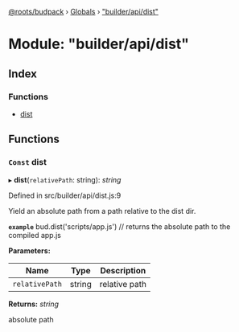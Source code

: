 [@roots/budpack](../README.md) › [Globals](../globals.md) › ["builder/api/dist"](_builder_api_dist_.md)

# Module: "builder/api/dist"

## Index

### Functions

* [dist](_builder_api_dist_.md#const-dist)

## Functions

### `Const` dist

▸ **dist**(`relativePath`: string): *string*

Defined in src/builder/api/dist.js:9

Yield an absolute path from a path relative to the dist dir.

**`example`** bud.dist('scripts/app.js') // returns the absolute path to the compiled app.js

**Parameters:**

Name | Type | Description |
------ | ------ | ------ |
`relativePath` | string | relative path |

**Returns:** *string*

absolute path
